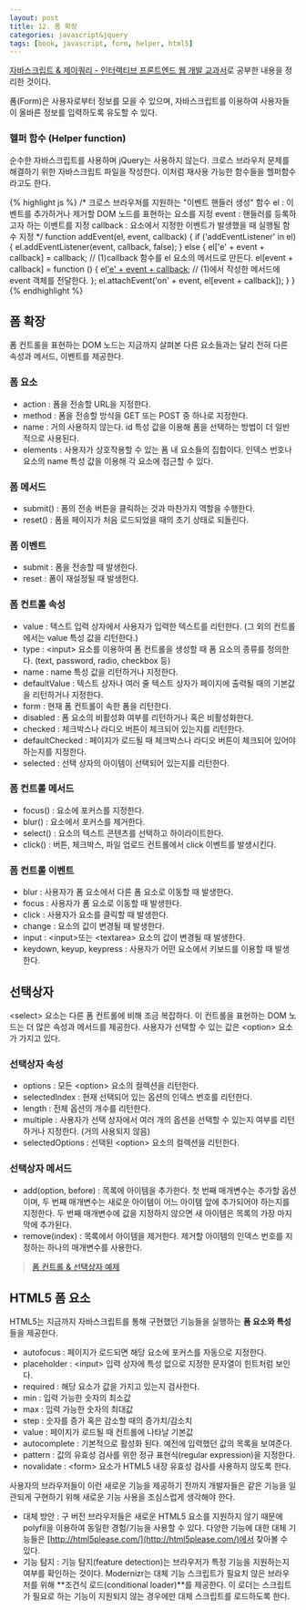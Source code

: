 ```yaml
---
layout: post
title: 12. 폼 확장
categories: javascript&jquery
tags: [book, javascript, form, helper, html5]
---
```

<div class="message"><a href="http://www.aladin.co.kr/shop/wproduct.aspx?ItemId=55027282">
자바스크립트 & 제이쿼리 - 인터랙티브 프론트엔드 웹 개발 교과서</a>로 공부한 내용을 정리한 것이다.</div>

폼(Form)은 사용자로부터 정보를 모을 수 있으며, 자바스크립트를 이용하여 사용자들이 올바른 정보를 입력하도록 유도할 수 있다.

### 헬퍼 함수 (Helper function)

순수한 자바스크립트를 사용하며 jQuery는 사용하지 않는다. 크로스 브라우저 문제를 해결하기 위한 자바스크립트 파일을 작성한다. 이처럼 재사용 가능한 함수들을 헬퍼함수라고도 한다.

{% highlight js %}
/*
크로스 브라우저를 지원하는 "이벤트 핸들러 생성" 함수 
el : 이벤트를 추가하거나 제거할 DOM 노드를 표현하는 요소를 지정
event : 핸들러를 등록하고자 하는 이벤트를 지정
callback : 요소에서 지정한 이벤트가 발생했을 때 실행될 함수 지정 
*/
function addEvent(el, event, callback) {
    if ('addEventListener' in el) {
        el.addEventListener(event, callback, false);
    } else {
        el['e' + event + callback] = callback;  // (1)callback 함수를 el 요소의 메서드로 만든다.
        el[event + callback] = function () {
            el['e' + event + callback](window.event);   // (1)에서 작성한 메서드에 event 객체를 전달한다.
        };
        el.attachEvent('on' + event, el[event + callback]);
    }
}
{% endhighlight %}



## 폼 확장

폼 컨트롤을 표현하는 DOM 노드는 지금까지 살펴본 다른 요소들과는 달리 전혀 다른 속성과 메서드, 이벤트를 제공한다.

### 폼 요소

- action : 폼을 전송할 URL을 지정한다.
- method : 폼을 전송할 방식을 GET 또는 POST 중 하나로 지정한다.
- name : 거의 사용하지 않는다. id 특성 값을 이용해 폼을 선택하는 방법이 더 일반적으로 사용된다.
- elements : 사용자가 상호작용할 수 있는 폼 내 요소들의 집합이다. 인덱스 번호나 요소의 name 특성 값을 이용해 각 요소에 접근할 수 있다. 

### 폼 메서드

- submit() : 폼의 전송 버튼을 클릭하는 것과 마찬가지 역할을 수행한다.
- reset() : 폼을 페이지가 처음 로드되었을 때의 초기 상태로 되돌린다.

### 폼 이벤트

- submit : 폼을 전송할 때 발생한다.
- reset : 폼이 재설정될 때 발생한다.

### 폼 컨트롤 속성

- value : 텍스트 입력 상자에서 사용자가 입력한 텍스트를 리턴한다. (그 외의 컨트롤에서는 value 특성 값을 리턴한다.)
- type : &lt;input> 요소를 이용하여 폼 컨트롤을 생성할 때 폼 요소의 종류를 정의한다. (text, password, radio, checkbox 등)
- name : name 특성 값을 리턴하거나 지정한다.
- defaultValue : 텍스트 상자나 여러 줄 텍스트 상자가 페이지에 출력될 때의 기본값을 리턴하거나 지정한다.
- form : 현재 폼 컨트롤이 속한 폼을 리턴한다.
- disabled : 폼 요소의 비활성화 여부를 리턴하거나 혹은 비활성화한다.
- checked : 체크박스나 라디오 버튼이 체크되어 있는지를 리턴한다.
- defaultChecked : 페이지가 로드될 때 체크박스나 라디오 버튼이 체크되어 있어야 하는지를 지정한다.
- selected : 선택 상자의 아이템이 선택되어 있는지를 리턴한다.

### 폼 컨트롤 메서드

- focus() : 요소에 포커스를 지정한다.
- blur() : 요소에서 포커스를 제거한다.
- select() : 요소의 텍스트 콘텐츠를 선택하고 하이라이트한다.
- click() : 버튼, 체크박스, 파일 업로드 컨트롤에서 click 이벤트를 발생시킨다.

### 폼 컨트롤 이벤트 

- blur : 사용자가 폼 요소에서 다른 폼 요소로 이동할 때 발생한다.
- focus : 사용자가 폼 요소로 이동할 때 발생한다.
- click : 사용자가 요소를 클릭할 때 발생한다.
- change : 요소의 값이 변경될 때 발생한다.
- input : &lt;input>또는 &lt;textarea> 요소의 값이 변경될 때 발생한다.
- keydown, keyup, keypress : 사용자가 어떤 요소에서 키보드를 이용할 때 발생한다.



## 선택상자

&lt;select> 요소는 다른 폼 컨트롤에 비해 조금 복잡하다. 이 컨트롤을 표현하는 DOM 노드는 더 많은 속성과 메서드를 제공한다. 사용자가 선택할 수 있는 값은 &lt;option> 요소가 가지고 있다.

### 선택상자 속성

- options : 모든 &lt;option> 요소의 컬렉션을 리턴한다.
- selectedIndex : 현재 선택되어 있는 옵션의 인덱스 번호를 리턴한다.
- length : 전체 옵션의 개수를 리턴한다.
- multiple : 사용자가 선택 상자에서 여러 개의 옵션을 선택할 수 있는지 여부를 리턴하거나 지정한다. (거의 사용되지 않음)
- selectedOptions : 선택된 &lt;option> 요소의 컬렉션을 리턴한다.

### 선택상자 메서드

- add(option, before) : 목록에 아이템을 추가한다. 첫 번째 매개변수는 추가할 옵션이며, 두 번째 매개변수는 새로운 아이템이 어느 아이템 앞에 추가되어야 하는지를 지정한다. 두 번째 매개변수에 값을 지정하지 않으면 새 아이템은 목록의 가장 마지막에 추가된다.
-  remove(index) : 목록에서 아이템을 제거한다. 제거할 아이템의 인덱스 번호를 지정하는 하나의 매개변수를 사용한다.


> [폼 컨트롤 & 선택상자 예제](https://github.com/pinstinct/front-end-web-js-jquery/tree/master/c13)


## HTML5 폼 요소

HTML5는 지금까지 자바스크립트를 통해 구현했던 기능들을 실행하는 **폼 요소와 특성**들을 제공한다.

- autofocus : 페이지가 로드되면 해당 요소에 포커스를 자동으로 지정한다.
- placeholder : &lt;input> 입력 상자에 특성 앖으로 지정한 문자열이 힌트처럼 보인다.
- required : 해당 요소가 값을 가지고 있는지 검사한다.
- min :  입력 가능한 숫자의 최소값
- max : 입력 가능한 숫자의 최대값
- step : 숫자를 증가 혹은 감소할 때의 증가치/감소치
- value : 페이지가 로드될 때 컨트롤에 나타날 기본값
- autocomplete : 기본적으로 활성화 된다. 예전에 입력했던 값의 목록을 보여준다.
- pattern : 값의 유효성 검사를 위한 정규 표현식(regular expression)을 지정한다.
- novalidate : &lt;form> 요소가 HTML5 내장 유효성 검사를 사용하지 않도록 한다.

사용자의 브라우저들이 이런 새로운 기능을 제공하기 전까지 개발자들은 같은 기능을 일관되게 구현하기 위해 새로운 기능 사용을 조심스럽게 생각해야 한다.

- 대체 방안 : 구 버전 브라우저들은 새로운 HTML5 요소를 지원하지 않기 때문에 polyfil을 이용하여 동일한 경험/기능을 사용할 수 있다.  다양한 기능에 대한 대체 기능들은 [http://html5please.com/](http://html5please.com/)에서 찾아볼 수 있다.
- 기능 탐지 : 기능 탐지(feature detection)는 브라우저가 특정 기능을 지원하는지 여부를 확인하는 것이다. Modernizr는 대체 기능 스크립트가 필요치 않은 브라우저를 위해 **조건식 로드(conditional loader)**를 제공한다. 이 로더는 스크립트가 필요로 하는 기능이 지원되지 않는 경우에만 대체 스크립트를 로드하도록 한다.



